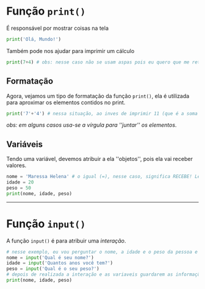 #  Função `print()`

 É responsável por mostrar coisas na tela
```py
print('Olá, Mundo!')
```

Também pode nos ajudar para imprimir um cálculo
```py
print(7+4) # obs: nesse caso não se usam aspas pois eu quero que me retorne um cálculo e não uma mensagem
```
 
## Formatação

Agora, vejamos um tipo de formatação da função `print()`, ela é utilizada para aproximar os elementos contidos no print.

```py
print('7'+'4') # nessa situação, ao inves de imprimir 11 (que é a soma de 4+7), a função irá imprimir '74' pois o + ali significa aproximação
```
_obs: em alguns casos usa-se a vírgula para ''juntar'' os elementos_.

##  Variáveis

Tendo uma variável, devemos atribuir a ela ''objetos'', pois ela vai receber valores. 
```py
nome = 'Maressa Helena' # o igual (=), nesse caso, significa RECEBE! Lê-se: nome recebe Maressa Helena
idade = 20
peso = 50
print(nome, idade, peso)
```
***
# Função `input()`

 A função `input()` é para atribuir uma _interação_.

```py
# nesse exemplo, eu vou perguntar o nome, a idade e o peso da pessoa e a mesma deverá inserir tais informações.
nome = input('Qual é seu nome?') 
idade = input('Quantos anos você tem?')
peso = input('Qual é o seu peso?')
# depois de realizada a interação e as variaveis guardarem as informações perguntadas, o programa irá imprimir todas elas, tal como está em print()
print(nome, idade, peso)  
```
